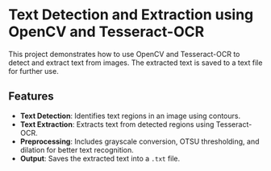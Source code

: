 # Text Detection and Extraction using OpenCV and Tesseract-OCR

This project demonstrates how to use OpenCV and Tesseract-OCR to detect and extract text from images. The extracted text is saved to a text file for further use.

## Features
- **Text Detection**: Identifies text regions in an image using contours.
- **Text Extraction**: Extracts text from detected regions using Tesseract-OCR.
- **Preprocessing**: Includes grayscale conversion, OTSU thresholding, and dilation for better text recognition.
- **Output**: Saves the extracted text into a `.txt` file.
